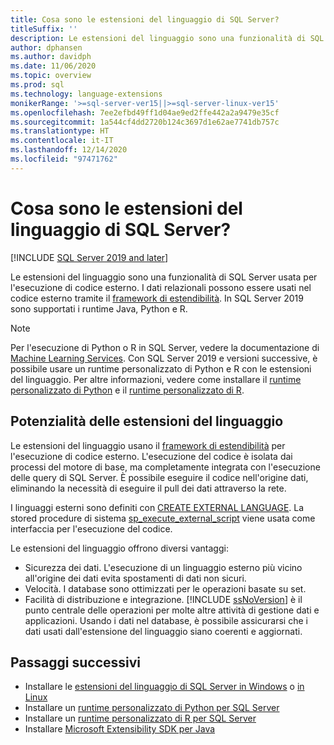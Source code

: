 ```yaml
---
title: Cosa sono le estensioni del linguaggio di SQL Server?
titleSuffix: ''
description: Le estensioni del linguaggio sono una funzionalità di SQL Server usata per l'esecuzione di codice esterno. In SQL Server sono supportati Java, Python e R. I dati relazionali possono essere usati nel codice esterno tramite il framework di estendibilità.
author: dphansen
ms.author: davidph
ms.date: 11/06/2020
ms.topic: overview
ms.prod: sql
ms.technology: language-extensions
monikerRange: '>=sql-server-ver15||>=sql-server-linux-ver15'
ms.openlocfilehash: 7ee2efbd49ff1d04ae9ed2ffe442a2a9479e35cf
ms.sourcegitcommit: 1a544cf4dd2720b124c3697d1e62ae7741db757c
ms.translationtype: HT
ms.contentlocale: it-IT
ms.lasthandoff: 12/14/2020
ms.locfileid: "97471762"
---
```

# <a name="what-is-sql-server-language-extensions"></a>Cosa sono le estensioni del linguaggio di SQL Server?
[!INCLUDE [SQL Server 2019 and later](../includes/applies-to-version/sqlserver2019.md)]

Le estensioni del linguaggio sono una funzionalità di SQL Server usata per l'esecuzione di codice esterno. I dati relazionali possono essere usati nel codice esterno tramite il [framework di estendibilità](concepts/extensibility-framework.md). In SQL Server 2019 sono supportati i runtime Java, Python e R.

> [!NOTE]
> Per l'esecuzione di Python o R in SQL Server, vedere la documentazione di [Machine Learning Services](../machine-learning/sql-server-machine-learning-services.md). Con SQL Server 2019 e versioni successive, è possibile usare un runtime personalizzato di Python e R con le estensioni del linguaggio. Per altre informazioni, vedere come installare il [runtime personalizzato di Python](../machine-learning/install/custom-runtime-python.md) e il [runtime personalizzato di R](../machine-learning/install/custom-runtime-r.md).

## <a name="what-you-can-do-with-language-extensions"></a>Potenzialità delle estensioni del linguaggio

Le estensioni del linguaggio usano il [framework di estendibilità](concepts/extensibility-framework.md) per l'esecuzione di codice esterno. L'esecuzione del codice è isolata dai processi del motore di base, ma completamente integrata con l'esecuzione delle query di SQL Server. È possibile eseguire il codice nell'origine dati, eliminando la necessità di eseguire il pull dei dati attraverso la rete.

I linguaggi esterni sono definiti con [CREATE EXTERNAL LANGUAGE](../t-sql/statements/create-external-language-transact-sql.md). La stored procedure di sistema [sp_execute_external_script](../relational-databases/system-stored-procedures/sp-execute-external-script-transact-sql.md) viene usata come interfaccia per l'esecuzione del codice.

Le estensioni del linguaggio offrono diversi vantaggi:

+ Sicurezza dei dati. L'esecuzione di un linguaggio esterno più vicino all'origine dei dati evita spostamenti di dati non sicuri.
+ Velocità. I database sono ottimizzati per le operazioni basate su set. 
+ Facilità di distribuzione e integrazione. [!INCLUDE [ssNoVersion](../includes/ssnoversion-md.md)] è il punto centrale delle operazioni per molte altre attività di gestione dati e applicazioni. Usando i dati nel database, è possibile assicurarsi che i dati usati dall'estensione del linguaggio siano coerenti e aggiornati.

## <a name="next-steps"></a>Passaggi successivi

+ Installare le [estensioni del linguaggio di SQL Server in Windows](install/windows-java.md) o [in Linux](../linux/sql-server-linux-setup-language-extensions-java.md)
+ Installare un [runtime personalizzato di Python per SQL Server](../machine-learning/install/custom-runtime-python.md)
+ Installare un [runtime personalizzato di R per SQL Server](../machine-learning/install/custom-runtime-r.md)
+ Installare [Microsoft Extensibility SDK per Java](how-to/extensibility-sdk-java-sql-server.md)
